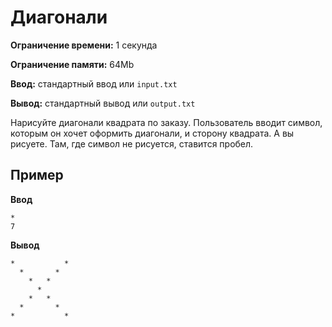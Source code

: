 # Диагонали

**Ограничение времени:** 1 секунда

**Ограничение памяти:** 64Mb

**Ввод:** стандартный ввод или `input.txt`

**Вывод:** стандартный вывод или `output.txt`

Нарисуйте диагонали квадрата по заказу. Пользователь вводит символ, которым он хочет оформить диагонали, и сторону квадрата. А вы рисуете. Там, где символ не рисуется, ставится пробел.

## Пример

**Ввод**
```
*
7
```

**Вывод**
```
*           * 
  *       *   
    *   *     
      *       
    *   *     
  *       *   
*           *
```